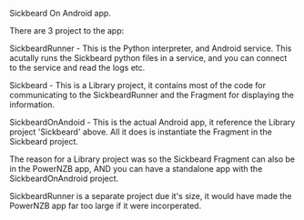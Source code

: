 Sickbeard On Android app.

There are 3 project to the app:

SickbeardRunner - This is the Python interpreter, and Android service. This acutally runs the Sickbeard python files in a service, and you can connect to the service and read the logs etc.

Sickbeard - This is a Library project, it contains most of the code for communicating to the SickbeardRunner and the Fragment for displaying the information.

SickbeardOnAndoid - This is the actual Android app, it reference the Library project 'Sickbeard' above. All it does is instantiate the Fragment in the Sickbeard project.

The reason for a Library project was so the Sickbeard Fragment can also be in the PowerNZB app, AND you can have a standalone app with the SickbeardOnAndroid project.

SickbeardRunner is a separate project due it's size, it would have made the PowerNZB app far too large if it were incorperated.

